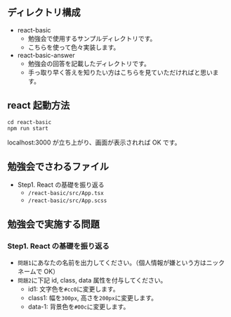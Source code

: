 ## ディレクトリ構成

- react-basic
  - 勉強会で使用するサンプルディレクトリです。
  - こちらを使って色々実装します。
- react-basic-answer
  - 勉強会の回答を記載したディレクトリです。
  - 手っ取り早く答えを知りたい方はこちらを見ていただければと思います。

## react 起動方法

`cd react-basic`<br>
`npm run start`

localhost:3000 が立ち上がり、画面が表示されれば OK です。

## 勉強会でさわるファイル

- Step1. React の基礎を振り返る
  - `/react-basic/src/App.tsx`
  - `/react-basic/src/App.scss`

## 勉強会で実施する問題

### Step1. React の基礎を振り返る

- `問題1`にあなたの名前を出力してください。（個人情報が嫌という方はニックネームで OK）
- `問題2`に下記 id, class, data 属性を付与してください。
  - id1: 文字色を`#cc0`に変更します。
  - class1: 幅を`300px`, 高さを`200px`に変更します。
  - data-1: 背景色を`#00c`に変更します。
